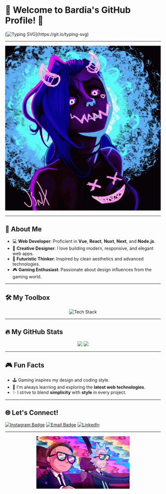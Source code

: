 # 🌟 Welcome to Bardia's GitHub Profile! 🌟  

[![Typing SVG](https://readme-typing-svg.herokuapp.com?font=Fira+Code&size=22&pause=1000&color=FFD700&width=600&lines=Hey+there!+I'm+Bardia+👋;Web+Developer+%7C+Tech+Enthusiast;Lover+of+Frontend+Elegance+and+Clean+Code!)](https://git.io/typing-svg)

---

<div align="center">
  <img src="./devh0rs-cda67b2a-067d-47f9-8b8b-b10ee0e621ca.gif" alt="Tech Stack" />
</div>

---

## 🚀 About Me  

- 💻 **Web Developer**: Proficient in **Vue**, **React**, **Nuxt**, **Next**, and **Node.js**.  
- 🎨 **Creative Designer**: I love building modern, responsive, and elegant web apps.  
- 🌌 **Futuristic Thinker**: Inspired by clean aesthetics and advanced technologies.  
- 🎮 **Gaming Enthusiast**: Passionate about design influences from the gaming world.  

---

## 🛠 My Toolbox  

<div align="center">
  <img src="https://skillicons.dev/icons?i=html,css,js,ts,vue,nuxt,react,next,nodejs,git,github,vscode" alt="Tech Stack" />
</div>

---

## 🔥 My GitHub Stats  

<div align="center">
  <img height="180em" src="https://github-readme-stats.vercel.app/api?username=fatdarkness6&show_icons=true&theme=tokyonight&hide_border=true" />
  <img height="180em" src="https://github-readme-streak-stats.herokuapp.com?user=fatdarkness6&theme=tokyonight&hide_border=true" />
</div>

---
## 🎮 Fun Facts  

- 🕹 Gaming inspires my design and coding style.  
- 🌱 I'm always learning and exploring the **latest web technologies**.  
- ✨ I strive to blend **simplicity** with **style** in every project.  

---

## 🌐 Let's Connect!  

[![Instagram Badge](https://img.shields.io/badge/-Instagram-E4405F?style=flat-square&logo=instagram&logoColor=white)](https://www.instagram.com/_bardia_2520/)
[![Email Badge](https://img.shields.io/badge/-Email-0078D4?style=flat-square&logo=gmail&logoColor=white)](mailto:bardiaalh2520@gmail.com)
[![LinkedIn](https://img.shields.io/badge/LinkedIn-Profile-blue?style=flat&logo=linkedin&logoColor=white)](https://www.linkedin.com/in/arsam-sarkhosh-a9540733a)

---

<div align="center">
  <img src="./R.gif" width="60%" />
</div>

